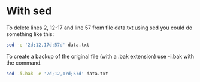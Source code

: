 <!-- TITLE: Delete lines from file -->
# With sed

To delete lines 2, 12-17 and line 57 from file data.txt using sed you could do something like this:


```sh
sed -e '2d;12,17d;57d' data.txt
```

To create a backup of the original file (with a .bak extension) use -i.bak with the command.

```sh
sed -i.bak -e '2d;12,17d;57d' data.txt
```
